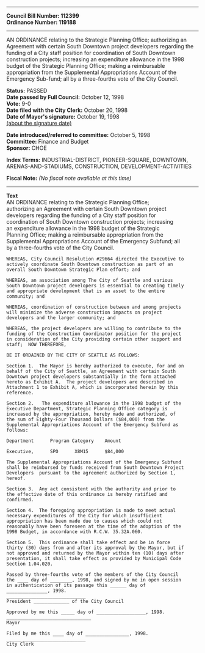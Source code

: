 * * * * *  
  
**Council Bill Number: [](#h0)[](#h2)112399**   
**Ordinance Number: 119188**  
  
* * * * *  
  
AN ORDINANCE relating to the Strategic Planning Office; authorizing an Agreement with certain South Downtown project developers regarding the funding of a City staff position for coordination of South Downtown construction projects; increasing an expenditure allowance in the 1998 budget of the Strategic Planning Office; making a reimbursable appropriation from the Supplemental Appropriations Account of the Emergency Sub-fund; all by a three-fourths vote of the City Council.  
  
**Status:** PASSED   
**Date passed by Full Council:** October 12, 1998   
**Vote:** 9-0   
**Date filed with the City Clerk:** October 20, 1998   
**Date of Mayor's signature:** October 19, 1998   
[(about the signature date)](/~public/approvaldate.htm)   
  
  
**Date introduced/referred to committee:** October 5, 1998   
**Committee:** Finance and Budget   
**Sponsor:** CHOE   
  
**Index Terms:** INDUSTRIAL-DISTRICT, PIONEER-SQUARE, DOWNTOWN, ARENAS-AND-STADIUMS, CONSTRUCTION, DEVELOPMENT-ACTIVITIES  
  
**Fiscal Note:** *(No fiscal note available at this time)*  
  
* * * * *  
  
**Text**  
    AN ORDINANCE relating to the Strategic Planning Office;  
    authorizing an Agreement with certain South Downtown project  
    developers regarding the funding of a City staff position for  
    coordination of  South Downtown construction projects; increasing  
    an expenditure allowance in the 1998 budget of the Strategic  
    Planning Office; making a reimbursable appropriation from the  
    Supplemental Appropriations Account of the Emergency Subfund; all  
    by a three-fourths vote of the City Council.  
  
    WHEREAS, City Council Resolution #29664 directed the Executive to  
    actively coordinate South Downtown construction as part of an  
    overall South Downtown Strategic Plan effort; and  
  
    WHEREAS, an association among The City of Seattle and various  
    South Downtown project developers is essential to creating timely  
    and appropriate development that is an asset to the entire  
    community; and  
  
    WHEREAS, coordination of construction between and among projects  
    will minimize the adverse construction impacts on project  
    developers and the larger community; and  
  
    WHEREAS, the project developers are willing to contribute to the  
    funding of the Construction Coordinator position for the project  
    in consideration of the City providing certain other support and  
    staff;  NOW THEREFORE,  
  
    BE IT ORDAINED BY THE CITY OF SEATTLE AS FOLLOWS:  
  
    Section 1.  The Mayor is hereby authorized to execute, for and on  
    behalf of the City of Seattle, an Agreement with certain South  
    Downtown project developers substantially in the form attached  
    hereto as Exhibit A.  The project developers are described in  
    Attachment 1 to Exhibit A, which is incorporated herein by this  
    reference.  
  
    Section 2.   The expenditure allowance in the 1998 budget of the  
    Executive Department, Strategic Planning Office category is  
    increased by the appropriation, hereby made and authorized, of  
    the sum of Eighty-Four Thousand Dollars ($84,000) from the  
    Supplemental Appropriations Account of the Emergency Subfund as  
    follows:  
  
    Department      Program Category    Amount  
  
    Executive,      SPO      X8M15      $84,000  
  
    The Supplemental Appropriations Account of the Emergency Subfund  
    shall be reimbursed by funds received from South Downtown Project  
    Developers  pursuant to the agreement authorized by Section 1,  
    hereof.  
  
    Section 3.  Any act consistent with the authority and prior to  
    the effective date of this ordinance is hereby ratified and  
    confirmed.  
  
    Section 4.  The foregoing appropriation is made to meet actual  
    necessary expenditures of the City for which insufficient  
    appropriation has been made due to causes which could not  
    reasonably have been foreseen at the time of the adoption of the  
    1998 Budget, in accordance with R.C.W. 35.32A.060.  
  
    Section 5.  This ordinance shall take effect and be in force  
    thirty (30) days from and after its approval by the Mayor, but if  
    not approved and returned by the Mayor within ten (10) days after  
    presentation, it shall take effect as provided by Municipal Code  
    Section 1.04.020.  
  
    Passed by three-fourths vote of the members of the City Council  
    the ____ day of ________, 1998, and signed by me in open session  
    in authentication of its passage this ______ day of  
    _______________, 1998.  
    _____________________________  
    President _____________ of the City Council  
  
    Approved by me this _____ day of __________________, 1998.  
    _______________________________  
    Mayor  
  
    Filed by me this ____ day of ________________, 1998.  
    _____________________________  
    City Clerk  

